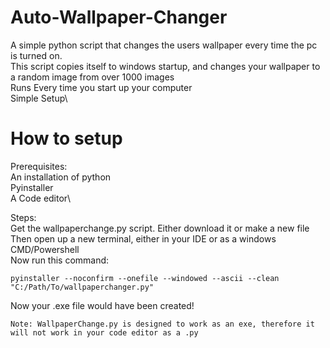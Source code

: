 # Auto-Wallpaper-Changer
A simple python script that changes the users wallpaper every time the pc is turned on.\
This script copies itself to windows startup, and changes your wallpaper to a random image from over 1000 images\
Runs Every time you start up your computer\
Simple Setup\

# How to setup
Prerequisites: \
An installation of python \
Pyinstaller \
A Code editor\

Steps: \
Get the wallpaperchange.py script. Either download it or make a new file\
Then open up a new terminal, either in your IDE or as a windows CMD/Powershell\
Now run this command:
```
pyinstaller --noconfirm --onefile --windowed --ascii --clean  "C:/Path/To/wallpaperchanger.py"
```
Now your .exe file would have been created!

```
Note: WallpaperChange.py is designed to work as an exe, therefore it will not work in your code editor as a .py
```
